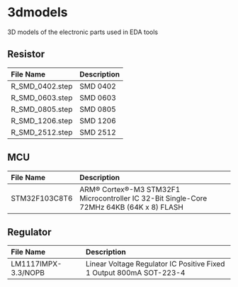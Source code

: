 # 3dmodels
3D models of the electronic parts used in EDA tools

## Resistor
|**File Name**|**Description**|
|:--|:--|
|R_SMD_0402.step|SMD 0402|
|R_SMD_0603.step|SMD 0603|
|R_SMD_0805.step|SMD 0805|
|R_SMD_1206.step|SMD 1206|
|R_SMD_2512.step|SMD 2512|

## MCU
|**File Name**|**Description**|
|:--|:--|
|STM32F103C8T6|ARM® Cortex®-M3 STM32F1 Microcontroller IC 32-Bit Single-Core 72MHz 64KB (64K x 8) FLASH|

## Regulator
|**File Name**|**Description**|
|:--|:--|
|LM1117IMPX-3.3/NOPB|Linear Voltage Regulator IC Positive Fixed 1 Output 800mA SOT-223-4|
